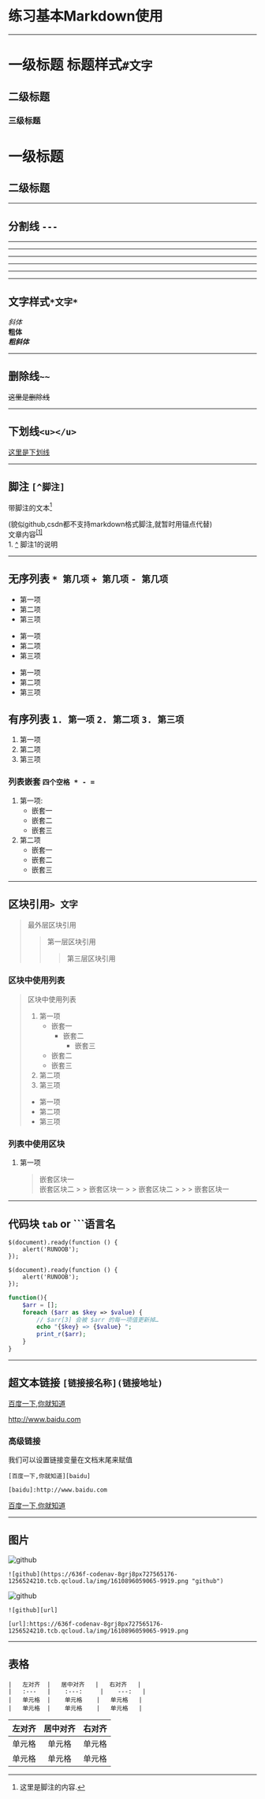 # 练习基本Markdown使用

---

# 一级标题  标题样式`#文字`
## 二级标题
### 三级标题
一级标题
========
二级标题
--------

---

## 分割线  `---`
***
* * *
*****
- - -
--------------  

---

## 文字样式`*文字*`
*斜体*  
**粗体**  
***粗斜体***  

---

## 删除线`~~`
~~这里是删除线~~  

---

## 下划线`<u></u>`
<u>这里是下划线</u>

---

## 脚注 `[^脚注]`
带脚注的文本[^name]  
[^name]: 这里是脚注的内容.

(貌似github,csdn都不支持markdown格式脚注,就暂时用锚点代替)  
文章内容<sup id="a1">[[1]](#f1)</sup>  
<span id="f1">1. [^](#a1)</span> 脚注1的说明

---

## 无序列表 `* 第几项`  `+ 第几项`  `- 第几项`
* 第一项
* 第二项
* 第三项
+ 第一项
+ 第二项
+ 第三项
- 第一项
- 第二项
- 第三项

## 有序列表 `1. 第一项`  `2. 第二项`  `3. 第三项`
1. 第一项
2. 第二项
3. 第三项

### 列表嵌套 `四个空格 * - =`
1. 第一项:
    - 嵌套一
    - 嵌套二
    - 嵌套三
2. 第二项
    * 嵌套一
    * 嵌套二
    * 嵌套三

---

## 区块引用`> 文字`
> 最外层区块引用
> > 第一层区块引用
> > > 第三层区块引用

### 区块中使用列表
> 区块中使用列表
> 1. 第一项
>       - 嵌套一
>           - 嵌套二
>               - 嵌套三
>       - 嵌套二
>       - 嵌套三
> 2. 第二项
> 3. 第三项
> * 第一项
> * 第二项
> * 第三项

### 列表中使用区块
1. 第一项
    > 嵌套区块一  
    > 嵌套区块二
        > > 嵌套区块一
        > > 嵌套区块二
            > > > 嵌套区块一

---

## 代码块 `tab` or ```语言名
    $(document).ready(function () {
        alert('RUNOOB');
    });
    
```
$(document).ready(function () {
    alert('RUNOOB');
});
```

```php
function(){
    $arr = [];
    foreach ($arr as $key => $value) {
        // $arr[3] 会被 $arr 的每一项值更新掉…
        echo "{$key} => {$value} ";
        print_r($arr);
    }
}
```
---

## 超文本链接 `[链接接名称](链接地址)`

[百度一下,你就知道](http://www.baidu.com)  

<http://www.baidu.com>

### 高级链接
我们可以设置链接变量在文档末尾来赋值

    [百度一下,你就知道][baidu]
    
    [baidu]:http://www.baidu.com

[百度一下,你就知道][baidu]

[baidu]:http://www.baidu.com

---

## 图片
![github](https://636f-codenav-8grj8px727565176-1256524210.tcb.qcloud.la/img/1610896059065-9919.png "github")

    ![github](https://636f-codenav-8grj8px727565176-1256524210.tcb.qcloud.la/img/1610896059065-9919.png "github")

![github][url]

[url]:https://636f-codenav-8grj8px727565176-1256524210.tcb.qcloud.la/img/1610896059065-9919.png

    ![github][url]

    [url]:https://636f-codenav-8grj8px727565176-1256524210.tcb.qcloud.la/img/1610896059065-9919.png

---

## 表格

    |   左对齐  |   居中对齐   |   右对齐   |
    |   :---   |    :---:     |    ---:   |
    |   单元格  |    单元格    |   单元格   |
    |   单元格  |    单元格    |   单元格   |

|   左对齐  |   居中对齐   |   右对齐   |
|   :---   |    :---:     |    ---:   |
|   单元格  |    单元格    |   单元格   |
|   单元格  |    单元格    |   单元格   |